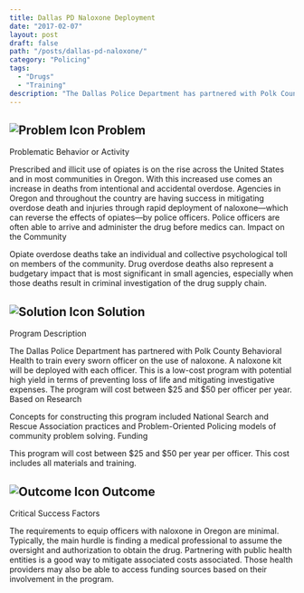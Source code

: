 ```yaml
---
title: Dallas PD Naloxone Deployment
date: "2017-02-07"
layout: post
draft: false
path: "/posts/dallas-pd-naloxone/"
category: "Policing"
tags:
  - "Drugs"
  - "Training"
description: "The Dallas Police Department has partnered with Polk County Behavioral Health to train every sworn officer on the use of naloxone."
---
```

## ![Problem Icon](https://github.com/google/material-design-icons/raw/master/alert/1x_web/ic_error_outline_black_48dp.png "Problem") Problem

Problematic Behavior or Activity

Prescribed and illicit use of opiates is on the rise across the United States and in most communities in Oregon. With this increased use comes an increase in deaths from intentional and accidental overdose. Agencies in Oregon and throughout the country are having success in mitigating overdose death and injuries through rapid deployment of naloxone—which can reverse the effects of opiates—by police officers. Police officers are often able to arrive and administer the drug before medics can.
Impact on the Community

Opiate overdose deaths take an individual and collective psychological toll on members of the community. Drug overdose deaths also represent a budgetary impact that is most significant in small agencies, especially when those deaths result in criminal investigation of the drug supply chain.
## ![Solution Icon](https://github.com/google/material-design-icons/raw/master/action/1x_web/ic_lightbulb_outline_black_48dp.png "Solution") Solution
Program Description

The Dallas Police Department has partnered with Polk County Behavioral Health to train every sworn officer on the use of naloxone. A naloxone kit will be deployed with each officer. This is a low-cost program with potential high yield in terms of preventing loss of life and mitigating investigative expenses. The program will cost between $25 and $50 per officer per year.
Based on Research

Concepts for constructing this program included National Search and Rescue Association practices and Problem-Oriented Policing models of community problem solving.
Funding

This program will cost between $25 and $50 per year per officer. This cost includes all materials and training.
## ![Outcome Icon](https://github.com/google/material-design-icons/raw/master/action/1x_web/ic_view_list_black_48dp.png "Outcome") Outcome
Critical Success Factors

The requirements to equip officers with naloxone in Oregon are minimal. Typically, the main hurdle is finding a medical professional to assume the oversight and authorization to obtain the drug. Partnering with public health entities is a good way to mitigate associated costs associated. Those health providers may also be able to access funding sources based on their involvement in the program.